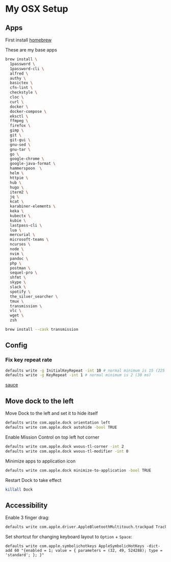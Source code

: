 # My OSX Setup


## Apps 

First install [homebrew](https://brew.sh/)

These are my base apps

```sh
brew install \
  1password \
  1password-cli \
  alfred \
  authy \
  basictex \
  cfn-lint \
  checkstyle \
  cloc \
  curl \
  docker \
  docker-compose \
  eksctl \
  ffmpeg \
  firefox \
  gimp \
  git \
  git-gui \
  gnu-sed \
  gnu-tar \
  go \
  google-chrome \
  google-java-format \
  hammerspoon  \
  helm \
  httpie \
  hub \
  hugo \
  iterm2 \
  jq \
  kcat \
  karabiner-elements \
  keka \
  kubectx \
  kubie \
  lastpass-cli \
  lua \
  mercurial \
  microsoft-teams \
  ncurses \
  node \
  nvim \
  pandoc \
  php \
  postman \
  sequel-pro \
  shfmt \
  skype \
  slack \
  spotify \
  the_silver_searcher \
  tmux \
  transmission \
  vlc \
  wget \
  zsh
```

```sh
brew install --cask transmission
```

## Config

### Fix key repeat rate

```sh
defaults write -g InitialKeyRepeat -int 10 # normal minimum is 15 (225 ms)
defaults write -g KeyRepeat -int 1 # normal minimum is 2 (30 ms)
```

[sauce](https://apple.stackexchange.com/questions/10467/how-to-increase-keyboard-key-repeat-rate-on-os-x)

## Move dock to the left

Move Dock to the left and set it to hide itself

```sh
defaults write com.apple.dock orientation left
defaults write com.apple.dock autohide -bool TRUE
```

Enable Mission Control on top left hot corner

```sh
defaults write com.apple.dock wvous-tl-corner -int 2
defaults write com.apple.dock wvous-tl-modifier -int 0
```

Minimize apps to application icon

```sh
defaults write com.apple.dock minimize-to-application -bool TRUE
```

Restart Dock to take effect

```sh
killall Dock
```

## Accessibility

Enable 3 finger drag:

```sh
defaults write com.apple.driver.AppleBluetoothMultitouch.trackpad TrackpadThreeFingerDrag -bool TRUE
```

Set shortcut for changing keyboard layout to `Option` + `Space`:

```
defaults write com.apple.symbolichotkeys AppleSymbolicHotKeys -dict-add 60 "{enabled = 1; value = { parameters = (32, 49, 524288); type = 'standard'; }; }"
```

